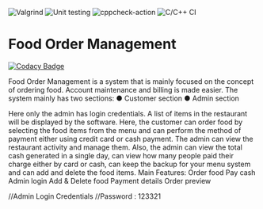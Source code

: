 ![Valgrind](https://github.com/stepin104261/FOM/workflows/Valgrind/badge.svg)   ![Unit testing](https://github.com/stepin104261/FOM/workflows/Unit%20testing/badge.svg)   ![cppcheck-action](https://github.com/stepin104261/FOM/workflows/cppcheck-action/badge.svg)   ![C/C++ CI](https://github.com/stepin104261/FOM/workflows/C/C++%20CI/badge.svg)

# Food Order Management

[![Codacy Badge](https://api.codacy.com/project/badge/Grade/9c60e46d9ee54a05b088a9a663a3fb73)](https://app.codacy.com/gh/stepin104261/FOM?utm_source=github.com&utm_medium=referral&utm_content=stepin104261/FOM&utm_campaign=Badge_Grade_Settings)

Food Order Management is a system that is mainly focused on the concept of ordering food. Account maintenance and billing is made easier. The system mainly has two sections: 
● Customer section 
● Admin section 

Here only the admin has login credentials. A list of items in the restaurant will be displayed by the software. Here, the customer can order food by selecting the food items from the menu and can perform the method of payment either using credit card or cash payment. The admin can view the restaurant activity and manage them. Also, the admin can view the total cash generated in a single day, can view how many people paid their charge either by card or cash, can keep the backup for your menu system and can add and delete the food items. Main Features:
Order food
Pay cash
Admin login
Add & Delete food
Payment details
Order preview

//Admin Login Credentials
//Password : 123321
